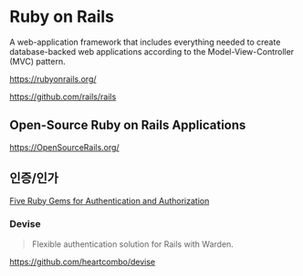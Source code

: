 # Ruby on Rails

A web-application framework that includes everything needed to create
database-backed web applications
according to the Model-View-Controller (MVC) pattern.

<https://rubyonrails.org/>

<https://github.com/rails/rails>

## Open-Source Ruby on Rails Applications

<https://OpenSourceRails.org/>

## 인증/인가

[Five Ruby Gems for Authentication and Authorization](https://auth0.com/blog/five-ruby-gems-for-authentication-and-authorization/)

### Devise

> Flexible authentication solution for Rails with Warden.

<https://github.com/heartcombo/devise>
